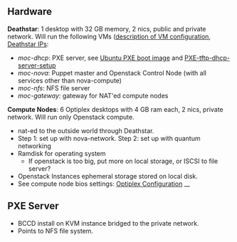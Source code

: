 ## Hardware
__Deathstar__: 1 desktop with 32 GB memory, 2 nics, public and private network. Will run the following VMs ([description of VM configuration](Death-Star-VM-configuration.html), [Deathstar IPs](Networking-Configuration-of-MOC-POC.html):

* _moc-dhcp_: PXE server, see [Ubuntu PXE boot image](Ubuntu-PXE-boot-image.html) and [PXE-tftp-dhcp-server-setup](PXE-tftp-dhcp-server-setup.html)
* _moc-nova_: Puppet master and Openstack Control Node (with all services other than nova-compute)
* _moc-nfs_: NFS file server
* _moc-gateway_: gateway for NAT'ed compute nodes

__Compute Nodes__: 6 Optiplex desktops with 4 GB ram each, 2 nics, private network. Will run only Openstack compute. 

* nat-ed to the outside world through Deathstar. 
* Step 1: set up with nova-network. Step 2: set up with quantum networking
* Ramdisk for operating system
  * If openstack is too big, put more on local storage, or ISCSI to file server?
* Openstack Instances ephemeral storage stored on local disk.
* See compute node bios settings: [Optiplex Configuration](../hardware/Optiplex-BIOS-Settings.html)
__


## PXE Server
* BCCD install on KVM instance bridged to the private network. 
* Points to NFS file system.
